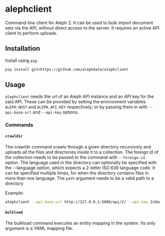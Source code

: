 # alephclient

Command-line client for Aleph 2. It can be used to bulk import document sets via
the API, without direct access to the server. It requires an active API client
to perform uploads.

## Installation
Install using `pip`.

```bash
pip install git+https://github.com/alephdata/alephclient
```

## Usage

`alephclient` needs the url of an Aleph API instance and an API key for the said
API. These can be provided by setting the environment variables `ALEPH_HOST` and
`ALEPH_API_KEY` respectively; or by passing them in with `--api-base-url` and
`--api-key` options.

### Commands

#### `crawldir`

The crawldir command crawls through a given directory recursively and uploads
all the files and directories inside it to a collection. The foreign id of the
collection needs to be passed to the command with `--foreign-id` option. The
language used in the directory can optionally be specified with the --language
option, which expects a 2-letter ISO 639 language code. It can be specified
multiple times, for when the directory contains files in more than one language.
The `path` argument needs to be a valid path to a directory

Example:

```bash
alephclient --api-base-url http://127.0.0.1:5000/api/2/ --api-key 2c0ae66024f0403bb751207e54c5eb5d crawldir --foreign-id wikileaks-cable --category leak /Users/sunu/data/cable
```

#### `bulkload`

The bulkload command executes an entity mapping in the system. Its only argument
is a YAML mapping file.
